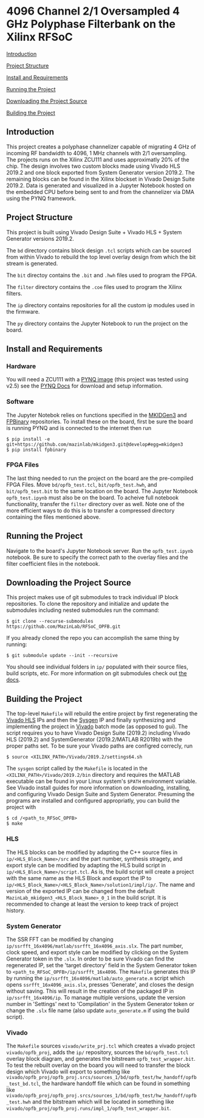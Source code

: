 # 4096 Channel 2/1 Oversampled 4 GHz Polyphase Filterbank on the Xilinx RFSoC

[Introduction](https://github.com/MazinLab/RFSoC_OPFB#introduction)

[Project Structure](https://github.com/MazinLab/RFSoC_OPFB#project-structure)

[Install and Requirements](https://github.com/MazinLab/RFSoC_OPFB#install-and-requirements)

[Running the Project](https://github.com/MazinLab/RFSoC_OPFB#running-the-project)

[Downloading the Project Source](https://github.com/MazinLab/RFSoC_OPFB#downloading-the-project-source)

[Building the Project](https://github.com/MazinLab/RFSoC_OPFB#building-the-project)

## Introduction

This project creates a polyphase channelizer capable of migrating 4 GHz of incoming RF bandwidth to 4096, 1 MHz channels with 2/1 oversampling. The projects runs on the Xilinx ZCU111 and uses approximatly 20% of the chip. The design involves two custom blocks made using Vivado HLS 2019.2 and one block exported from System Generator version 2019.2. The remaining blocks can be found in the Xilinx blockset in Vivado Design Suite 2019.2. Data is generated and visualized in a Jupyter Notebook hosted on the embedded CPU before being sent to and from the channelizer via DMA using the PYNQ framework.

## Project Structure
This project is built using Vivado Design Suite + Vivado HLS + System Generator versions 2019.2.

The `bd` directory contains block design `.tcl` scripts which can be sourced from within Vivado to rebuild the top level overlay design from which the bit stream is generated.

The `bit` directoy contains the `.bit` and `.hwh` files used to program the FPGA.

The `filter` directory contains the `.coe` files used to program the Xilinx filters.

The `ip` directory contains repositories for all the custom ip modules used in the firmware.

The `py` directory contains the Jupyter Notebook to run the project on the board.

## Install and Requirements

### Hardware
You will need a ZCU111 with a [PYNQ image](http://www.pynq.io/board.html) (this project was tested using v2.5) see the [PYNQ Docs](https://pynq.readthedocs.io/en/v2.5.1/) for download and setup information.

### Software
The Jupyter Notebok relies on functions specified in the [MKIDGen3](https://github.com/MazinLab/MKIDGen3/tree/master) and [FPBinary](https://github.com/smlgit/fpbinary) repositories. To install these on the board, first be sure the board is running PYNQ and is connected to the internet then run
```
$ pip install -e git+https://github.com/mazinlab/mkidgen3.git@develop#egg=mkidgen3
$ pip install fpbinary
```
### FPGA Files
The last thing needed to run the project on the board are the pre-compiled FPGA Files. Move `bd/opfb_test.tcl`, `bit/opfb_test.hwh`, and `bit/opfb_test.bit` to the same location on the board. The Jupyter Notebook `opfb_test.ipynb` must also be on the board. To acheive full notebook functionality, transfer the `filter` directory over as well. Note one of the more efficient ways to do this is to transfer a compressed directory containing the files mentioned above.

## Running the Project
Navigate to the board's Jupyter Notebook server. Run the `opfb_test.ipynb` notebook. Be sure to specify the correct path to the overlay files and the filter coefficient files in the notebook.

## Downloading the Project Source

This project makes use of git submodules to track individual IP block repositories. To clone the repository and initialize and update the submodules including nested submodules run the command:
```
$ git clone --recurse-submodules https://github.com/MazinLab/RFSoC_OPFB.git
```
If you already cloned the repo you can accomplish the same thing by running:
```
$ git submodule update --init --recursive
```
You should see individual folders in `ip/` populated with their source files, build scripts, etc. For more information on git submodules check out [the docs](https://git-scm.com/book/en/v2/Git-Tools-Submodules).

## Building the Project

The top-level `Makefile` will rebuild the entire project by first regenerating the [Vivado HLS](https://github.com/MazinLab/RFSoC_OPFB#hls) IPs and then the [Sysgen](https://github.com/MazinLab/RFSoC_OPFB#system-generator) IP and finally synthesizing and implementing the project in [Vivado](https://github.com/MazinLab/RFSoC_OPFB#vivado) batch mode (as opposed to gui). The script requires you to have Vivado Design Suite (2019.2) including Vivado HLS (2019.2) and SystemGenerator (2019.2/MATLAB R2019b) with the proper paths set. To be sure your Vivado paths are configred correcly, run
```
$ source <XILINX_PATH>/Vivado/2019.2/settings64.sh
```
The `sysgen` script called by the `Makefile` is located in the `<XILINX_PATH>/Vivado/2019.2/bin` directory and requires the MATLAB executable can be found in your Linux system's `$PATH` environment variable. See Vivado install guides for more information on downloading, installing, and configuring Vivado Design Suite and System Generator. Presuming the programs are installed and configured appropriatly, you can build the project with
```
$ cd /<path_to_RFSoC_OPFB>
$ make
```
### HLS

The HLS blocks can be modified by adapting the C++ source files in `ip/<HLS_Block_Name>/src` and the part number, synthesis stragety, and export style can be modified by adapting the HLS build script in `ip/<HLS_Block_Name>/script.tcl`. As is, the build script will create a project with the same name as the HLS Block and export the IP to `ip/<HLS_Block_Name>/<HLS_Block_Name>/solution1/impl/ip/`. The name and version of the exported IP can be changed from the default `MazinLab_mkidgen3_<HLS_Block_Name>_0_1` in the build script. It is recommended to change at least the version to keep track of project history.

### System Generator

The SSR FFT can be modified by changing `ip/ssrfft_16x4096/matlab/ssrfft_16x4096_axis.slx`. The part number, clock speed, and export style can be modified by clicking on the System Generator token in the `.slx`. In order to be sure Vivado can find the regenerated IP, set the 'target directory' field in the System Generator token to `<path_to_RFSoC_OPFB>/ip/ssrfft_16x4096`. The `Makefile` generates this IP by running the `ip/ssrfft_16x4096/matlab/auto_generate.m` script which opens `ssrfft_16x4096_axis.slx`, presses 'Generate', and closes the design without saving. This will result in the creation of the packaged IP in `ip/ssrfft_16x4096/ip`. To manage multiple versions, update the version number in 'Settings' next to 'Compilation' in the System Generator token or change the `.slx` file name (also update `auto_generate.m` if using the build script).

### Vivado

The `Makefile` sources `vivado/write_prj.tcl` which creates a vivado project `vivado/opfb_proj`, adds the `ip/` repository, sources the `bd/opfb_test.tcl` overlay block diagram, and generates the bitstream `opfb_test_wrapper.bit`. To test the rebuilt overlay on the board you will need to transfer the block design which Vivado will export to something like `vivado/opfb_proj/opfb_proj.srcs/sources_1/bd/opfb_test/hw_handoff/opfb_test_bd.tcl`, the hardware handoff file which can be found in something like `vivado/opfb_proj/opfb_proj.srcs/sources_1/bd/opfb_test/hw_handoff/opfb_test.hwh` and the bitstream which will be located in something like `vivado/opfb_proj/opfb_proj.runs/impl_1/opfb_test_wrapper.bit`.
